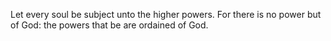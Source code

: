 Let every soul be subject unto the higher powers. For there is no power but of God: the powers that be are ordained of God.
